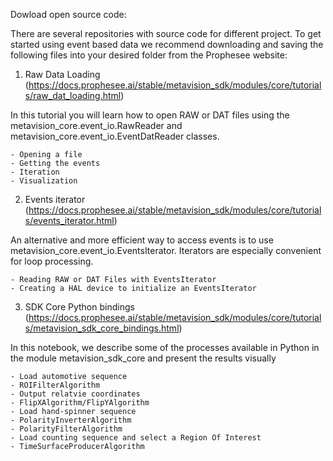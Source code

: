 Dowload open source code:


There are several repositories with source code for different project. 
To get started using event based data we recommend downloading and saving the following files into your desired folder from the Prophesee website:

  1. Raw Data Loading (https://docs.prophesee.ai/stable/metavision_sdk/modules/core/tutorials/raw_dat_loading.html)
  
  In this tutorial you will learn how to open RAW or DAT files using the metavision_core.event_io.RawReader and metavision_core.event_io.EventDatReader classes.
  
    - Opening a file
    - Getting the events
    - Iteration
    - Visualization
    
    
   2. Events iterator (https://docs.prophesee.ai/stable/metavision_sdk/modules/core/tutorials/events_iterator.html)
   
   An alternative and more efficient way to access events is to use metavision_core.event_io.EventsIterator. Iterators are especially convenient for loop processing.
   
    - Reading RAW or DAT Files with EventsIterator
    - Creating a HAL device to initialize an EventsIterator
    
    
   3. SDK Core Python bindings (https://docs.prophesee.ai/stable/metavision_sdk/modules/core/tutorials/metavision_sdk_core_bindings.html)
   
   In this notebook, we describe some of the processes available in Python in the module metavision_sdk_core and present the results visually
   
    - Load automotive sequence
    - ROIFilterAlgorithm
    - Output relatvie coordinates
    - FlipXAlgorithm/FlipYAlgorithm
    - Load hand-spinner sequence
    - PolarityInverterAlgorithm
    - PolarityFilterAlgorithm
    - Load counting sequence and select a Region Of Interest
    - TimeSurfaceProducerAlgorithm
    
    
